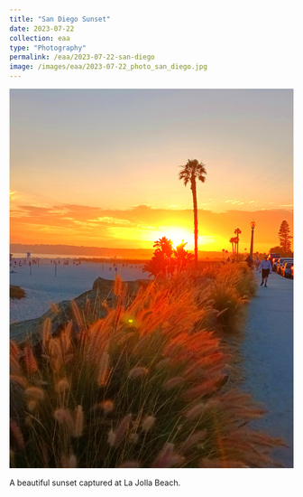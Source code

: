 ```yaml
---
title: "San Diego Sunset"
date: 2023-07-22
collection: eaa
type: "Photography"
permalink: /eaa/2023-07-22-san-diego
image: /images/eaa/2023-07-22_photo_san_diego.jpg
---
```


![San Diego](/images/eaa/2023-07-22_photo_san_diego.jpg)

A beautiful sunset captured at La Jolla Beach.
